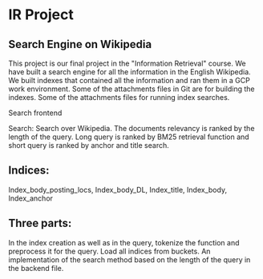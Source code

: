 # IR Project
## Search Engine on Wikipedia
This project is our final project in the "Information Retrieval" course. We have built a search engine for all the information in the English Wikipedia. We built indexes that contained all the information and ran them in a GCP work environment. Some of the attachments files in Git are for building the indexes. Some of the attachments files for running index searches.

Search frontend

Search: Search over Wikipedia. The documents relevancy is ranked by the length of the query. Long query is ranked by BM25 retrieval function and short query is ranked by anchor and title search.

## Indices: 
Index_body_posting_locs,
Index_body_DL,
Index_title,
Index_body,
Index_anchor

## Three parts:
In the index creation as well as in the query, tokenize the function and preprocess it for the query.
Load all indices from buckets.
An implementation of the search method based on the length of the query in the backend file.
